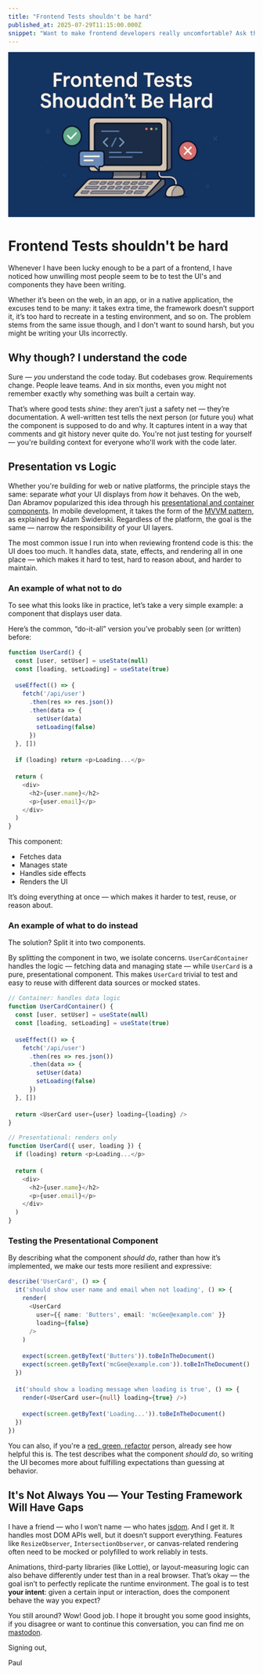 ```yaml
---
title: "Frontend Tests shouldn't be hard"
published_at: 2025-07-29T11:15:00.000Z
snippet: "Want to make frontend developers really uncomfortable? Ask them about their test suite."
---
```


<img alt="Frontend testing shouldn't be hard" src="../blog-images/frontend-test.webp"/>

# Frontend Tests shouldn't be hard
Whenever I have been lucky enough to be a part of a frontend, I have noticed how unwilling most people seem to be to test the UI's and components they have been writing.

Whether it’s been on the web, in an app, or in a native application, the excuses tend to be many: it takes extra time, the framework doesn’t support it, it’s too hard to recreate in a testing environment, and so on. The problem stems from the same issue though, and I don't want to sound harsh, but you might be writing your UIs incorrectly.

## Why though? I understand the code

Sure — *you* understand the code today. But codebases grow. Requirements change. People leave teams. And in six months, even you might not remember exactly why something was built a certain way. 

That’s where good tests _shine_: they aren’t just a safety net — they’re documentation. A well-written test tells the next person (or future you) what the component is supposed to do and why. It captures intent in a way that comments and git history never quite do. You're not just testing for yourself — you're building context for everyone who'll work with the code later.


## Presentation vs Logic

Whether you're building for web or native platforms, the principle stays the same: separate *what* your UI displays from *how* it behaves. On the web, Dan Abramov popularized this idea through his [presentational and container components](https://medium.com/@dan_abramov/smart-and-dumb-components-7ca2f9a7c7d0). In mobile development, it takes the form of the [MVVM pattern](https://swiderski.tech/2024-02-09-MVVM), as explained by Adam Świderski. Regardless of the platform, the goal is the same — narrow the responsibility of your UI layers.  

The most common issue I run into when reviewing frontend code is this: the UI does too much. It handles data, state, effects, and rendering all in one place — which makes it hard to test, hard to reason about, and harder to maintain.


### An example of what not to do

To see what this looks like in practice, let’s take a very simple example: a component that displays user data.

Here’s the common, “do-it-all” version you’ve probably seen (or written) before:

```typescript
function UserCard() {
  const [user, setUser] = useState(null)
  const [loading, setLoading] = useState(true)

  useEffect(() => {
    fetch('/api/user')
      .then(res => res.json())
      .then(data => {
        setUser(data)
        setLoading(false)
      })
  }, [])

  if (loading) return <p>Loading...</p>

  return (
    <div>
      <h2>{user.name}</h2>
      <p>{user.email}</p>
    </div>
  )
}
```

This component:

- Fetches data
- Manages state
- Handles side effects
- Renders the UI

It’s doing everything at once — which makes it harder to test, reuse, or reason about.

### An example of what to do instead
The solution? Split it into two components.

By splitting the component in two, we isolate concerns. `UserCardContainer` handles the logic — fetching data and managing state — while `UserCard` is a pure, presentational component. This makes `UserCard` trivial to test and easy to reuse with different data sources or mocked states.


```typescript
// Container: handles data logic
function UserCardContainer() {
  const [user, setUser] = useState(null)
  const [loading, setLoading] = useState(true)

  useEffect(() => {
    fetch('/api/user')
      .then(res => res.json())
      .then(data => {
        setUser(data)
        setLoading(false)
      })
  }, [])

  return <UserCard user={user} loading={loading} />
}
```


```typescript
// Presentational: renders only
function UserCard({ user, loading }) {
  if (loading) return <p>Loading...</p>

  return (
    <div>
      <h2>{user.name}</h2>
      <p>{user.email}</p>
    </div>
  )
}
```

### Testing the Presentational Component

By describing what the component *should do*, rather than how it’s implemented, we make our tests more resilient and expressive:

```typescript
describe('UserCard', () => {
  it('should show user name and email when not loading', () => {
    render(
      <UserCard
        user={{ name: 'Butters', email: 'mcGee@example.com' }}
        loading={false}
      />
    )

    expect(screen.getByText('Butters')).toBeInTheDocument()
    expect(screen.getByText('mcGee@example.com')).toBeInTheDocument()
  })

  it('should show a loading message when loading is true', () => {
    render(<UserCard user={null} loading={true} />)

    expect(screen.getByText('Loading...')).toBeInTheDocument()
  })
})
```
You can also, if you're a [red, green, refactor](https://www.codecademy.com/article/tdd-red-green-refactor) person, already see how helpful this is. The test describes what the component *should do*, so writing the UI becomes more about fulfilling expectations than guessing at behavior.  



## It's Not Always You — Your Testing Framework Will Have Gaps

I have a friend — who I won’t name — who hates [jsdom](https://github.com/jsdom/jsdom).  And I get it. It handles most DOM APIs well, but it doesn’t support everything. Features like `ResizeObserver`, `IntersectionObserver`, or canvas-related rendering often need to be mocked or polyfilled to work reliably in tests.

Animations, third-party libraries (like Lottie), or layout-measuring logic can also behave differently under test than in a real browser. That’s okay — the goal isn’t to perfectly replicate the runtime environment. The goal is to test **your intent**: given a certain input or interaction, does the component behave the way you expect?

You still around? Wow! Good job. I hope it brought you some good insights, if you disagree or want to continue this conversation, you can find me on [mastodon](https://fosstodon.org/@sendcookies).

Signing out,

Paul